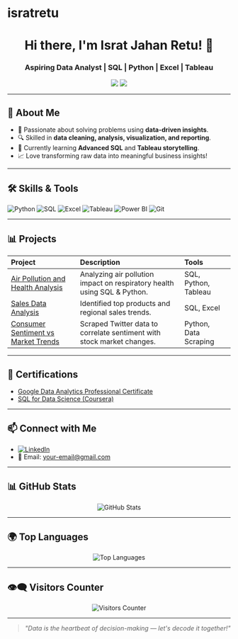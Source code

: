 # isratretu

<h1 align="center">Hi there, I'm Israt Jahan Retu! 👋</h1>

<h3 align="center">Aspiring Data Analyst | SQL | Python | Excel | Tableau</h3>

<p align="center">
  <a href="your-linkedin-link" target="_blank"><img src="https://img.shields.io/badge/-LinkedIn-blue?style=for-the-badge&logo=linkedin&logoColor=white"></a>
  <a href="mailto:your-email@gmail.com"><img src="https://img.shields.io/badge/-Gmail-red?style=for-the-badge&logo=gmail&logoColor=white"></a>
</p>

---

## 🧠 About Me
- 🎯 Passionate about solving problems using **data-driven insights**.
- 🔍 Skilled in **data cleaning, analysis, visualization, and reporting**.
- 🌱 Currently learning **Advanced SQL** and **Tableau storytelling**.
- 📈 Love transforming raw data into meaningful business insights!

---

## 🛠️ Skills & Tools

<p>
  <img src="https://img.shields.io/badge/Python-3776AB?style=for-the-badge&logo=python&logoColor=white" alt="Python"/>
  <img src="https://img.shields.io/badge/SQL-4479A1?style=for-the-badge&logo=mysql&logoColor=white" alt="SQL"/>
  <img src="https://img.shields.io/badge/Excel-217346?style=for-the-badge&logo=microsoft-excel&logoColor=white" alt="Excel"/>
  <img src="https://img.shields.io/badge/Tableau-E97627?style=for-the-badge&logo=tableau&logoColor=white" alt="Tableau"/>
  <img src="https://img.shields.io/badge/Power%20BI-F2C811?style=for-the-badge&logo=power-bi&logoColor=black" alt="Power BI"/>
  <img src="https://img.shields.io/badge/Git-F05032?style=for-the-badge&logo=git&logoColor=white" alt="Git"/>
</p>

---

## 📊 Projects

| Project | Description | Tools |
|:---|:---|:---|
| [Air Pollution and Health Analysis](link-to-project-folder) | Analyzing air pollution impact on respiratory health using SQL & Python. | SQL, Python, Tableau |
| [Sales Data Analysis](link-to-project-folder) | Identified top products and regional sales trends. | SQL, Excel |
| [Consumer Sentiment vs Market Trends](link-to-project-folder) | Scraped Twitter data to correlate sentiment with stock market changes. | Python, Data Scraping |

---

## 📜 Certifications
- [Google Data Analytics Professional Certificate](link-if-available)
- [SQL for Data Science (Coursera)](link-if-available)

---

## 📫 Connect with Me

- [![LinkedIn](https://img.shields.io/badge/-LinkedIn-blue?style=flat-square&logo=Linkedin&logoColor=white)](your-linkedin-link)
- 📧 Email: your-email@gmail.com

---

## 📊 GitHub Stats

<p align="center">
  <img src="https://github-readme-stats.vercel.app/api?username=isratretu&show_icons=true&count_private=true&hide_title=true&hide=prs&theme=radical" alt="GitHub Stats"/>
</p>

---

## 🌍 Top Languages

<p align="center">
  <img src="https://github-readme-stats.vercel.app/api/top-langs/?username=isratretu&layout=compact&theme=radical" alt="Top Languages"/>
</p>

---

## 👁️‍🗨️ Visitors Counter

<p align="center">
  <img src="https://profile-counter.glitch.me/isratretu/count.svg" alt="Visitors Counter"/>
</p>

---

> *"Data is the heartbeat of decision-making — let's decode it together!"*
